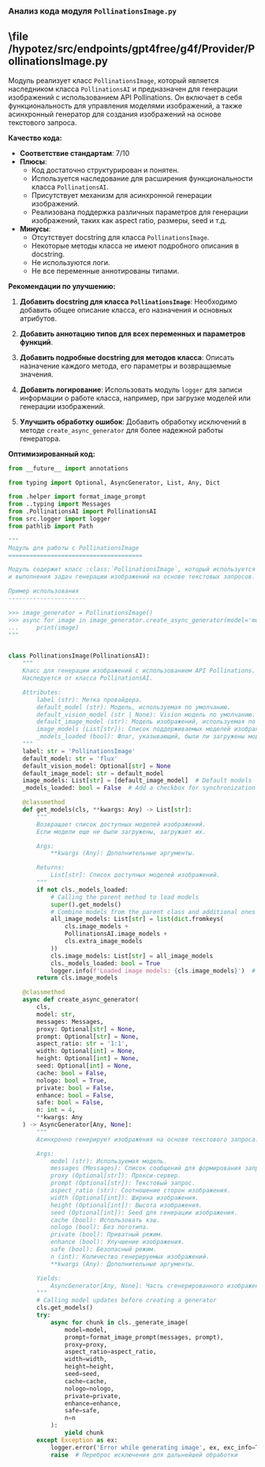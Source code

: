 ### **Анализ кода модуля `PollinationsImage.py`**

## \file /hypotez/src/endpoints/gpt4free/g4f/Provider/PollinationsImage.py

Модуль реализует класс `PollinationsImage`, который является наследником класса `PollinationsAI` и предназначен для генерации изображений с использованием API Pollinations. Он включает в себя функциональность для управления моделями изображений, а также асинхронный генератор для создания изображений на основе текстового запроса.

**Качество кода:**

- **Соответствие стандартам**: 7/10
- **Плюсы**:
  - Код достаточно структурирован и понятен.
  - Используется наследование для расширения функциональности класса `PollinationsAI`.
  - Присутствует механизм для асинхронной генерации изображений.
  - Реализована поддержка различных параметров для генерации изображений, таких как aspect ratio, размеры, seed и т.д.
- **Минусы**:
  - Отсутствует docstring для класса `PollinationsImage`.
  - Некоторые методы класса не имеют подробного описания в docstring.
  - Не используются логи.
  - Не все переменные аннотированы типами.

**Рекомендации по улучшению:**

1.  **Добавить docstring для класса `PollinationsImage`**: Необходимо добавить общее описание класса, его назначения и основных атрибутов.

2.  **Добавить аннотацию типов для всех переменных и параметров функций**.

3.  **Добавить подробные docstring для методов класса**: Описать назначение каждого метода, его параметры и возвращаемые значения.

4.  **Добавить логирование**: Использовать модуль `logger` для записи информации о работе класса, например, при загрузке моделей или генерации изображений.

5.  **Улучшить обработку ошибок**: Добавить обработку исключений в методе `create_async_generator` для более надежной работы генератора.

**Оптимизированный код:**

```python
from __future__ import annotations

from typing import Optional, AsyncGenerator, List, Any, Dict

from .helper import format_image_prompt
from ..typing import Messages
from .PollinationsAI import PollinationsAI
from src.logger import logger
from pathlib import Path

"""
Модуль для работы с PollinationsImage
======================================

Модуль содержит класс :class:`PollinationsImage`, который используется для взаимодействия с API Pollinations
и выполнения задач генерации изображений на основе текстовых запросов.

Пример использования
----------------------

>>> image_generator = PollinationsImage()
>>> async for image in image_generator.create_async_generator(model='model', messages=[{'role': 'user', 'content': 'example'}]):
...     print(image)
"""


class PollinationsImage(PollinationsAI):
    """
    Класс для генерации изображений с использованием API Pollinations.
    Наследуется от класса PollinationsAI.

    Attributes:
        label (str): Метка провайдера.
        default_model (str): Модель, используемая по умолчанию.
        default_vision_model (str | None): Vision модель по умолчанию.
        default_image_model (str): Модель изображений, используемая по умолчанию.
        image_models (List[str]): Список поддерживаемых моделей изображений.
        _models_loaded (bool): Флаг, указывающий, были ли загружены модели.
    """
    label: str = 'PollinationsImage'
    default_model: str = 'flux'
    default_vision_model: Optional[str] = None
    default_image_model: str = default_model
    image_models: List[str] = [default_image_model]  # Default models
    _models_loaded: bool = False  # Add a checkbox for synchronization

    @classmethod
    def get_models(cls, **kwargs: Any) -> List[str]:
        """
        Возвращает список доступных моделей изображений.
        Если модели еще не были загружены, загружает их.

        Args:
            **kwargs (Any): Дополнительные аргументы.

        Returns:
            List[str]: Список доступных моделей изображений.
        """
        if not cls._models_loaded:
            # Calling the parent method to load models
            super().get_models()
            # Combine models from the parent class and additional ones
            all_image_models: List[str] = list(dict.fromkeys(
                cls.image_models +
                PollinationsAI.image_models +
                cls.extra_image_models
            ))
            cls.image_models: List[str] = all_image_models
            cls._models_loaded: bool = True
            logger.info(f'Loaded image models: {cls.image_models}')  # Логирование загрузки моделей
        return cls.image_models

    @classmethod
    async def create_async_generator(
        cls,
        model: str,
        messages: Messages,
        proxy: Optional[str] = None,
        prompt: Optional[str] = None,
        aspect_ratio: str = '1:1',
        width: Optional[int] = None,
        height: Optional[int] = None,
        seed: Optional[int] = None,
        cache: bool = False,
        nologo: bool = True,
        private: bool = False,
        enhance: bool = False,
        safe: bool = False,
        n: int = 4,
        **kwargs: Any
    ) -> AsyncGenerator[Any, None]:
        """
        Асинхронно генерирует изображения на основе текстового запроса.

        Args:
            model (str): Используемая модель.
            messages (Messages): Список сообщений для формирования запроса.
            proxy (Optional[str]): Прокси-сервер.
            prompt (Optional[str]): Текстовый запрос.
            aspect_ratio (str): Соотношение сторон изображения.
            width (Optional[int]): Ширина изображения.
            height (Optional[int]): Высота изображения.
            seed (Optional[int]): Seed для генерации изображения.
            cache (bool): Использовать кэш.
            nologo (bool): Без логотипа.
            private (bool): Приватный режим.
            enhance (bool): Улучшение изображения.
            safe (bool): Безопасный режим.
            n (int): Количество генерируемых изображений.
            **kwargs (Any): Дополнительные аргументы.

        Yields:
            AsyncGenerator[Any, None]: Часть сгенерированного изображения.
        """
        # Calling model updates before creating a generator
        cls.get_models()
        try:
            async for chunk in cls._generate_image(
                model=model,
                prompt=format_image_prompt(messages, prompt),
                proxy=proxy,
                aspect_ratio=aspect_ratio,
                width=width,
                height=height,
                seed=seed,
                cache=cache,
                nologo=nologo,
                private=private,
                enhance=enhance,
                safe=safe,
                n=n
            ):
                yield chunk
        except Exception as ex:
            logger.error('Error while generating image', ex, exc_info=True)  # Логирование ошибок
            raise  # Переброс исключения для дальнейшей обработки